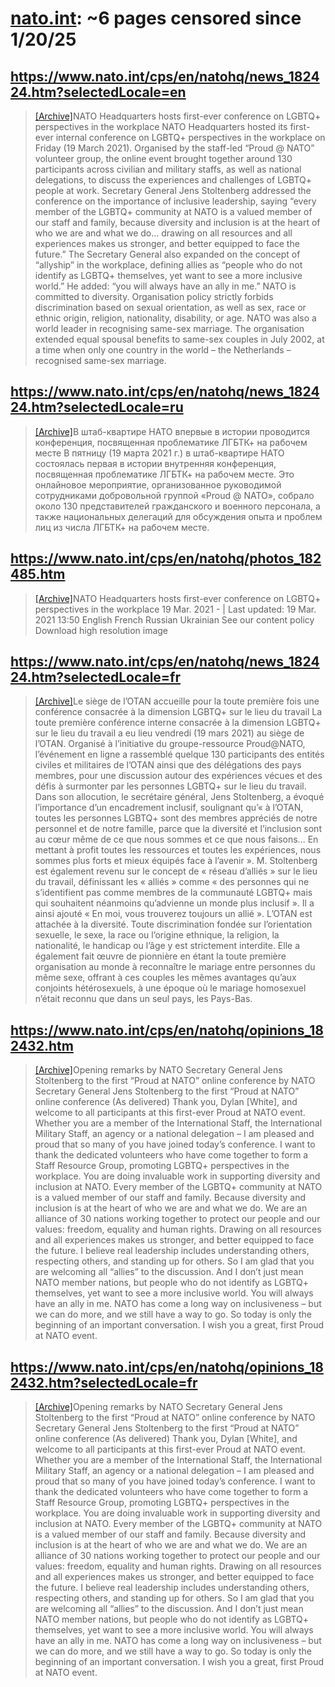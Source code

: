 



# [nato.int](nato.int): ~6 pages censored since 1/20/25

## https://www.nato.int/cps/en/natohq/news_182424.htm?selectedLocale=en


> [[Archive]](https://web.archive.org/web/20240000000000*/https://www.nato.int/cps/en/natohq/news_182424.htm?selectedLocale=en)NATO Headquarters hosts first-ever conference on LGBTQ+ perspectives in the workplace NATO Headquarters hosted its first-ever internal conference on LGBTQ+ perspectives in the workplace on Friday (19 March 2021). Organised by the staff-led “Proud @ NATO” volunteer group, the online event brought together around 130 participants across civilian and military staffs, as well as national delegations, to discuss the experiences and challenges of LGBTQ+ people at work. Secretary General Jens Stoltenberg addressed the conference on the importance of inclusive leadership, saying “every member of the LGBTQ+ community at NATO is a valued member of our staff and family, because diversity and inclusion is at the heart of who we are and what we do... drawing on all resources and all experiences makes us stronger, and better equipped to face the future.” The Secretary General also expanded on the concept of “allyship” in the workplace, defining allies as “people who do not identify as LGBTQ+ themselves, yet want to see a more inclusive world.” He added: “you will always have an ally in me.” NATO is committed to diversity. Organisation policy strictly forbids discrimination based on sexual orientation, as well as sex, race or ethnic origin, religion, nationality, disability, or age. NATO was also a world leader in recognising same-sex marriage. The organisation extended equal spousal benefits to same-sex couples in July 2002, at a time when only one country in the world – the Netherlands – recognised same-sex marriage.
## https://www.nato.int/cps/en/natohq/news_182424.htm?selectedLocale=ru


> [[Archive]](https://web.archive.org/web/20240000000000*/https://www.nato.int/cps/en/natohq/news_182424.htm?selectedLocale=ru)В штаб-квартире НАТО впервые в истории проводится конференция, посвященная проблематике ЛГБТК+ на рабочем месте В пятницу (19 марта 2021 г.) в штаб-квартире НАТО состоялась первая в истории внутренняя конференция, посвященная проблематике ЛГБТК+ на рабочем месте. Это онлайновое мероприятие, организованное руководимой сотрудниками добровольной группой «Proud @ NATO», собрало около 130 представителей гражданского и военного персонала, а также национальных делегаций для обсуждения опыта и проблем лиц из числа ЛГБТК+ на рабочем месте.
## https://www.nato.int/cps/en/natohq/photos_182485.htm


> [[Archive]](https://web.archive.org/web/20240000000000*/https://www.nato.int/cps/en/natohq/photos_182485.htm)NATO Headquarters hosts first-ever conference on LGBTQ+ perspectives in the workplace 19 Mar. 2021 - | Last updated: 19 Mar. 2021 13:50 English French Russian Ukrainian See our content policy Download high resolution image
## https://www.nato.int/cps/en/natohq/news_182424.htm?selectedLocale=fr


> [[Archive]](https://web.archive.org/web/20240000000000*/https://www.nato.int/cps/en/natohq/news_182424.htm?selectedLocale=fr)Le siège de l’OTAN accueille pour la toute première fois une conférence consacrée à la dimension LGBTQ+ sur le lieu du travail La toute première conférence interne consacrée à la dimension LGBTQ+ sur le lieu du travail a eu lieu vendredi (19 mars 2021) au siège de l’OTAN. Organisé à l’initiative du groupe-ressource Proud@NATO, l’événement en ligne a rassemblé quelque 130 participants des entités civiles et militaires de l’OTAN ainsi que des délégations des pays membres, pour une discussion autour des expériences vécues et des défis à surmonter par les personnes LGBTQ+ sur le lieu du travail. Dans son allocution, le secrétaire général, Jens Stoltenberg, a évoqué l’importance d’un encadrement inclusif, soulignant qu’« à l’OTAN, toutes les personnes LGBTQ+ sont des membres appréciés de notre personnel et de notre famille, parce que la diversité et l’inclusion sont au cœur même de ce que nous sommes et ce que nous faisons... En mettant à profit toutes les ressources et toutes les expériences, nous sommes plus forts et mieux équipés face à l’avenir ». M. Stoltenberg est également revenu sur le concept de « réseau d’alliés » sur le lieu du travail, définissant les « alliés » comme « des personnes qui ne s’identifient pas comme membres de la communauté LGBTQ+ mais qui souhaitent néanmoins qu’advienne un monde plus inclusif ». Il a ainsi ajouté « En moi, vous trouverez toujours un allié ». L’OTAN est attachée à la diversité. Toute discrimination fondée sur l’orientation sexuelle, le sexe, la race ou l’origine ethnique, la religion, la nationalité, le handicap ou l’âge y est strictement interdite. Elle a également fait œuvre de pionnière en étant la toute première organisation au monde à reconnaître le mariage entre personnes du même sexe, offrant à ces couples les mêmes avantages qu’aux conjoints hétérosexuels, à une époque où le mariage homosexuel n’était reconnu que dans un seul pays, les Pays-Bas.
## https://www.nato.int/cps/en/natohq/opinions_182432.htm


> [[Archive]](https://web.archive.org/web/20240000000000*/https://www.nato.int/cps/en/natohq/opinions_182432.htm)Opening remarks by NATO Secretary General Jens Stoltenberg to the first “Proud at NATO” online conference by NATO Secretary General Jens Stoltenberg to the first “Proud at NATO” online conference (As delivered) Thank you, Dylan [White], and welcome to all participants at this first-ever Proud at NATO event. Whether you are a member of the International Staff, the International Military Staff, an agency or a national delegation – I am pleased and proud that so many of you have joined today’s conference. I want to thank the dedicated volunteers who have come together to form a Staff Resource Group, promoting LGBTQ+ perspectives in the workplace. You are doing invaluable work in supporting diversity and inclusion at NATO. Every member of the LGBTQ+ community at NATO is a valued member of our staff and family. Because diversity and inclusion is at the heart of who we are and what we do. We are an alliance of 30 nations working together to protect our people and our values: freedom, equality and human rights. Drawing on all resources and all experiences makes us stronger, and better equipped to face the future. I believe real leadership includes understanding others, respecting others, and standing up for others. So I am glad that you are welcoming all “allies” to the discussion. And I don’t just mean NATO member nations, but people who do not identify as LGBTQ+ themselves, yet want to see a more inclusive world. You will always have an ally in me. NATO has come a long way on inclusiveness – but we can do more, and we still have a way to go. So today is only the beginning of an important conversation. I wish you a great, first Proud at NATO event.
## https://www.nato.int/cps/en/natohq/opinions_182432.htm?selectedLocale=fr


> [[Archive]](https://web.archive.org/web/20240000000000*/https://www.nato.int/cps/en/natohq/opinions_182432.htm?selectedLocale=fr)Opening remarks by NATO Secretary General Jens Stoltenberg to the first “Proud at NATO” online conference by NATO Secretary General Jens Stoltenberg to the first “Proud at NATO” online conference (As delivered) Thank you, Dylan [White], and welcome to all participants at this first-ever Proud at NATO event. Whether you are a member of the International Staff, the International Military Staff, an agency or a national delegation – I am pleased and proud that so many of you have joined today’s conference. I want to thank the dedicated volunteers who have come together to form a Staff Resource Group, promoting LGBTQ+ perspectives in the workplace. You are doing invaluable work in supporting diversity and inclusion at NATO. Every member of the LGBTQ+ community at NATO is a valued member of our staff and family. Because diversity and inclusion is at the heart of who we are and what we do. We are an alliance of 30 nations working together to protect our people and our values: freedom, equality and human rights. Drawing on all resources and all experiences makes us stronger, and better equipped to face the future. I believe real leadership includes understanding others, respecting others, and standing up for others. So I am glad that you are welcoming all “allies” to the discussion. And I don’t just mean NATO member nations, but people who do not identify as LGBTQ+ themselves, yet want to see a more inclusive world. You will always have an ally in me. NATO has come a long way on inclusiveness – but we can do more, and we still have a way to go. So today is only the beginning of an important conversation. I wish you a great, first Proud at NATO event.